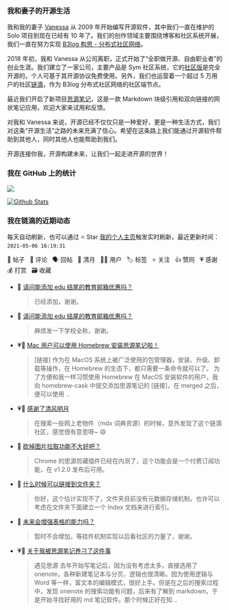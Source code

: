### 我和妻子的开源生活

我和我的妻子 [Vanessa](https://github.com/Vanessa219) 从 2009 年开始编写开源软件，其中我们一直在维护的 Solo 项目到现在已经有 10 年了。我们的创作领域主要围绕博客和社区系统开展，我们一直在努力实现 [B3log 构思 - 分布式社区网络](https://ld246.com/article/1546941897596)。

2018 年初，我和 Vanessa 从公司离职，正式开始了“全职做开源、自由职业者”的创业生涯。我们建立了一家公司，主要产品是 Sym 社区系统，它的[社区版](https://github.com/88250/symphony)是完全开源的，个人可基于其开源协议免费使用。另外，我们也运营着一个超过 5 万用户的社区[链滴](https://ld246.com)，作为 B3log 分布式社区网络的社区端节点。

最近我们开启了新项目[思源笔记](https://github.com/siyuan-note/siyuan)，这是一款 Markdown 块级引用和双向链接的网状笔记应用，欢迎大家来试用和反馈。

对我和 Vanessa 来说，开源已经不仅仅只是一种爱好，更是一种生活方式，我们对这条“开源生活”之路的未来充满了信心。希望在这条路上我们能通过开源软件帮助到其他人，同时其他人也能帮助到我们。

开源连接你我，开源构建未来，让我们一起走进开源的世界！

### 我在 GitHub 上的统计

<a title="Hits" target="_blank" href="https://github.com/88250/88250"><img src="https://hits.b3log.org/88250/88250.svg"></a>

[![Github Stats](https://github-readme-stats.vercel.app/api?username=88250&theme=tokyonight&show_icons=true)](https://github.com/88250)

<!--events start -->

### 我在链滴的近期动态

每天自动刷新，也可以通过 ⭐️ Star [我的个人主页](https://github.com/88250/88250)触发实时刷新，最近更新时间：`2021-05-06 16:19:31`

📝 帖子 &nbsp; 💬 评论 &nbsp; 🗣 回帖 &nbsp; 🌙 清月 &nbsp; 👨‍💻 用户 &nbsp; 🏷️ 标签 &nbsp; ⭐️ 关注 &nbsp; 👍 赞同 &nbsp; 💗 感谢 &nbsp; 💰 打赏 &nbsp; 🗃 收藏

* 💬 [请问能添加 edu 结尾的教育邮箱优惠吗？](https://ld246.com/article/1618331115781/comment/1620275529426#comments)

  > 已经添加，谢谢。
* 💬 [请问能添加 edu 结尾的教育邮箱优惠吗？](https://ld246.com/article/1618331115781/comment/1620273672116#comments)

  > 麻烦发一下学校全称，谢谢。
* 💗📝 [Mac 用户可以使用 Homebrew 安装思源笔记啦！](https://ld246.com/article/1620225821625)

  > [链接] 作为在 MacOS 系统上被广泛使用的包管理器，安装、升级、卸载等操作，在 Homebrew 的生态下，都只需要一条命令就可以了。 为了方便和我一样习惯使用 Homebrew 在 MacOS 安装软件的用户，我向 homebrew-cask 中提交添加思源笔记的 [链接]，在 merged 之后，便可以使用  ..
* 💗🌙 [感谢了清风明月](https://ld246.com/member/pimgeek/breezemoons/1620111299363)

  > 在搜索一些网上老物件（mdx 词典资源）的时候，意外发现了这个链滴社区，感觉很有意思呀~ 😄
* 💬 [砍掉图片拉取功能不大好吧？](https://ld246.com/article/1620105766106/comment/1620181238375#comments)

  > Chrome 的思源剪藏插件已经在内测了，这个功能会是一个付费订阅功能，在 v1.2.0 发布后可用。
* 💬 [什么时候可以链接到文件夹？](https://ld246.com/article/1620141860410/comment/1620144389116#comments)

  > 你好，这个估计实现不了，文件夹目前没有元数据存储机制。也许可以考虑在文件夹下面建立一个 Index 文档来进行索引。
* 💬 [未来会增强表格的能力吗？](https://ld246.com/article/1620137488818/comment/1620144302865#comments)

  > 暂时不会增加，等挂件机制实现以后看社区的力量了，谢谢。
* 💗📝 [关于我被思源笔记养刁了这件事](https://ld246.com/article/1620127119360)

  > 遇见思源 去年开始写笔记后，因为没有考虑太多，直接选用了 onenote，各种新建笔记本与分页，逻辑也很清晰。因为使用逻辑与 Word 等一样，富文本的编辑模式，很好上手。但是在之后的搜索过程中，发现 onenote 的搜索功能有问题，后来有了解到 markdown，于是开始寻找好用的 md 笔记软件。那个时候正好在知 ..


<!--events end -->
